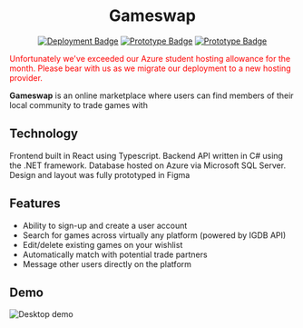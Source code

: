 <h1 align="center">Gameswap</h1>

<p align="center">
<a href="" target="_blank"><img src="https://img.shields.io/badge/Deployment-Down-red?logo=googlechrome&logoColor=lightgray" alt="Deployment Badge" /></a>
<a href="https://www.figma.com/file/ghliT7Nqlq9fKNaj36s1Wm/GameSwap-(Prototype)?type=design&node-id=0-1&mode=design&t=DCdVVjzr45GD8Vr1-0" target="_blank"><img src="https://img.shields.io/badge/Prototype-Desktop-Green?logo=figma&logoColor=lightgray" alt="Prototype Badge" /></a>
<a href="https://www.figma.com/file/ghliT7Nqlq9fKNaj36s1Wm/GameSwap-(Prototype)?type=design&node-id=186-617&mode=design&t=DCdVVjzr45GD8Vr1-0" target="_blank"><img src="https://img.shields.io/badge/Prototype-Mobile-Green?logo=figma&logoColor=lightgray" alt="Prototype Badge" /></a>
</p>

<p style="color:red;">Unfortunately we've exceeded our Azure student hosting allowance for the month. Please bear with us as we migrate our deployment to a new hosting provider.</p

**Gameswap** is an online marketplace where users can find members of their local community to trade games with

## Technology
Frontend built in React using Typescript. Backend API written in C# using the .NET framework. Database hosted on Azure via Microsoft SQL Server. Design and layout was fully prototyped in Figma

## Features
- Ability to sign-up and create a user account 
- Search for games across virtually any platform (powered by IGDB API)
- Edit/delete existing games on your wishlist
- Automatically match with potential trade partners
- Message other users directly on the platform

## Demo
<img src="./public/demo.gif" alt="Desktop demo" />